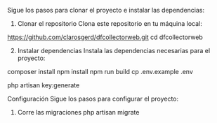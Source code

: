 Sigue los pasos para clonar el proyecto e instalar las dependencias:

1. Clonar el repositorio
Clona este repositorio en tu máquina local:

https://github.com/clarosgerd/dfcollectorweb.git
cd dfcollectorweb

2. Instalar dependencias
Instala las dependencias necesarias para el proyecto:

composer install
npm install
npm run build
cp .env.example .env

php artisan key:generate

Configuración
Sigue los pasos para configurar el proyecto:

1. Corre las migraciones
php artisan migrate

